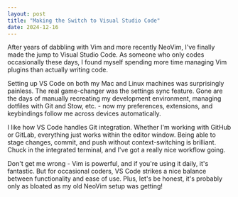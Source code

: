 ```yaml
---
layout: post
title: "Making the Switch to Visual Studio Code"
date: 2024-12-16
---
```

After years of dabbling with Vim and more recently NeoVim, I've finally made the jump to Visual Studio Code. As someone who only codes occasionally these days, I found myself spending more time managing Vim plugins than actually writing code.

Setting up VS Code on both my Mac and Linux machines was surprisingly painless. The real game-changer was the settings sync feature. Gone are the days of manually recreating my development environment, managing dotfiles with Git and Stow, etc. - now my preferences, extensions, and keybindings follow me across devices automatically.

I like how VS Code handles Git integration. Whether I'm working with GitHub or GitLab, everything just works within the editor window. Being able to stage changes, commit, and push without context-switching is brilliant. Chuck in the integrated terminal, and I've got a really nice workflow going.

Don't get me wrong - Vim is powerful, and if you're using it daily, it's fantastic. But for occasional coders, VS Code strikes a nice balance between functionality and ease of use. Plus, let's be honest, it's probably only as bloated as my old NeoVim setup was getting!